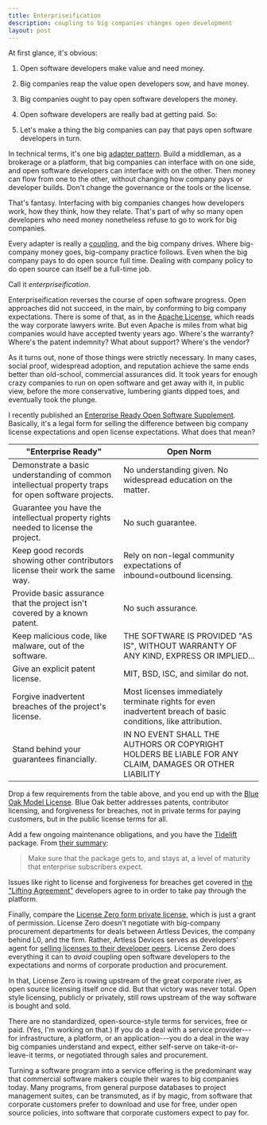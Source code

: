 ```yaml
---
title: Enterpriseification
description: coupling to big companies changes open development
layout: post
---
```


At first glance, it's obvious:

1. Open software developers make value and need money.

2. Big companies reap the value open developers sow, and have money.

3. Big companies ought to pay open software developers the money.

4. Open software developers are really bad at getting paid. So:

5. Let's make a thing the big companies can pay that pays open software developers in turn.

In technical terms, it's one big [adapter pattern](https://en.wikipedia.org/wiki/Adapter_pattern).  Build a middleman, as a brokerage or a platform, that big companies can interface with on one side, and open software developers can interface with on the other.  Then money can flow from one to the other, without changing how company pays or developer builds.  Don't change the governance or the tools or the license.

That's fantasy.  Interfacing with big companies changes how developers work, how they think, how they relate.  That's part of why so many open developers who need money nonetheless refuse to go to work for big companies.

Every adapter is really a [coupling](https://en.wikipedia.org/wiki/Coupling), and the big company drives.  Where big-company money goes, big-company practice follows.  Even when the big company pays to do open source full time.  Dealing with company policy to do open source can itself be a full-time job.

Call it <dfn>enterpriseification</dfn>.

Enterpriseification reverses the course of open software progress.  Open approaches did not succeed, in the main, by conforming to big company expectations.  There is some of that, as in the [Apache License](https://www.apache.org/licenses/LICENSE-2.0), which reads the way corporate lawyers write.  But even Apache is miles from what big companies would have accepted twenty years ago.  Where's the warranty?  Where's the patent indemnity?  What about support?  Where's the vendor?

As it turns out, none of those things were strictly necessary.  In many cases, social proof, widespread adoption, and reputation achieve the same ends better than old-school, commercial assurances did.  It took years for enough crazy companies to run on open software and get away with it, in public view, before the more conservative, lumbering giants dipped toes, and eventually took the plunge.

I recently published an [Enterprise Ready Open Software Supplement](https://writing.kemitchell.com/2019/04/11/enterprise-supplement.html).  Basically, it's a legal form for selling the difference between big company license expectations and open license expectations.  What does that mean?

| "Enterprise Ready"                                           | Open Norm                                                    |
| ------------------------------------------------------------ | ------------------------------------------------------------ |
| Demonstrate a basic understanding of common intellectual property traps for open software projects. | No understanding given. No widespread education on the matter. |
| Guarantee you have the intellectual property rights needed to license the project. | No such guarantee.                                           |
| Keep good records showing other contributors license their work the same way. | Rely on non-legal community expectations of inbound=outbound licensing. |
| Provide basic assurance that the project isn't covered by a known patent. | No such assurance.                                           |
| Keep malicious code, like malware, out of the software.      | THE SOFTWARE IS PROVIDED "AS IS", WITHOUT WARRANTY OF ANY KIND, EXPRESS OR IMPLIED... |
| Give an explicit patent license.                             | MIT, BSD, ISC, and similar do not.                           |
| Forgive inadvertent breaches of the project's license.       | Most licenses immediately terminate rights for even inadvertent breach of basic conditions, like attribution. |
| Stand behind your guarantees financially.                    | IN NO EVENT SHALL THE AUTHORS OR COPYRIGHT HOLDERS BE LIABLE FOR ANY CLAIM, DAMAGES OR OTHER LIABILITY |

Drop a few requirements from the table above, and you end up with the [Blue Oak Model License](https://blueoakcouncil.org/license/1.0.0).  Blue Oak better addresses patents, contributor licensing, and forgiveness for breaches, not in private terms for paying customers, but in the public license terms for all.

Add a few ongoing maintenance obligations, and you have the [Tidelift](https://tidelift.com/) package.  From [their summary](https://tidelift.com/docs/lifting/tasks-overview):

> Make sure that the package gets to, and stays at, a level of maturity that enterprise subscribers expect.

Issues like right to license and forgiveness for breaches get covered in [the "Lifting Agreement"](https://writing.kemitchell.com/2018/09/18/Lifting-Agreement.html) developers agree to in order to take pay through the platform.

Finally, compare the [License Zero form private license](https://licensezero.com/licenses/private), which is just a grant of permission.  License Zero doesn't negotiate with big-company procurement departments for deals between Artless Devices, the company behind L0, and the firm.  Rather, Artless Devices serves as developers' agent for [selling licenses to their developer peers](https://blog.licensezero.com/2018/01/26/developer-licensing.html).  License Zero does everything it can to _avoid_ coupling open software developers to the expectations and norms of corporate production and procurement.

In that, License Zero is rowing upstream of the great corporate river, as open source licensing itself once did.  But that victory was never total.  Open style licensing, publicly or privately, still rows upstream of the way software is bought and sold.

There are no standardized, open-source-style terms for services, free or paid.  (Yes, I'm working on that.)  If you do a deal with a service provider---for infrastructure, a platform, or an application---you do a deal in the way big companies understand and expect, either self-serve on take-it-or-leave-it terms, or negotiated through sales and procurement.

Turning a software program into a service offering is the predominant way that commercial software makers couple their wares to big companies today.  Many programs, from general purpose databases to project management suites, can be  transmuted, as if by magic, from software that corporate customers prefer to download and use for free, under open source policies, into software that corporate customers expect to pay for.
